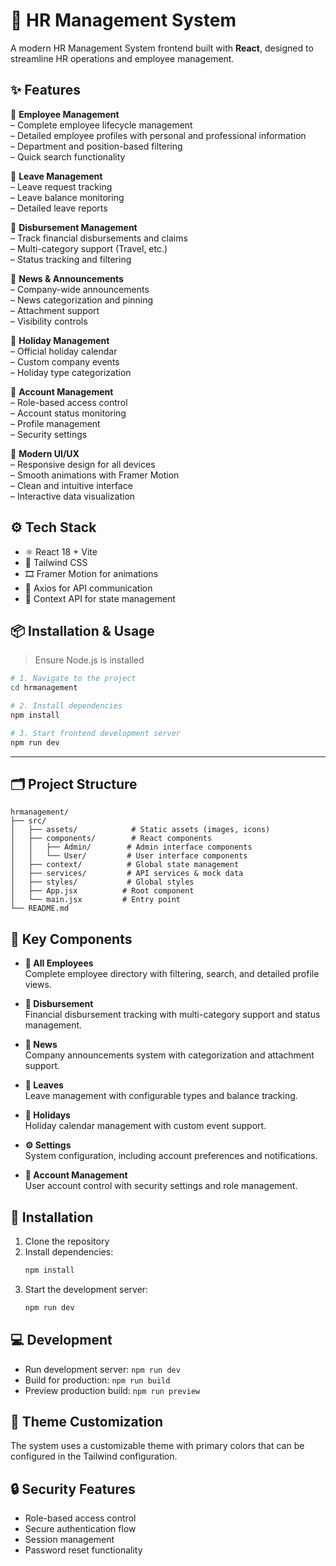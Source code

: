 # 💼 HR Management System

A modern HR Management System frontend built with **React**, designed to streamline HR operations and employee management.

## ✨ Features

🔹 **Employee Management**  
– Complete employee lifecycle management  
– Detailed employee profiles with personal and professional information  
– Department and position-based filtering  
– Quick search functionality  

🔹 **Leave Management**  
– Leave request tracking  
– Leave balance monitoring  
– Detailed leave reports  

🔹 **Disbursement Management**  
– Track financial disbursements and claims  
– Multi-category support (Travel, etc.)  
– Status tracking and filtering  

🔹 **News & Announcements**  
– Company-wide announcements  
– News categorization and pinning  
– Attachment support  
– Visibility controls  

🔹 **Holiday Management**  
– Official holiday calendar  
– Custom company events  
– Holiday type categorization  

🔹 **Account Management**  
– Role-based access control  
– Account status monitoring  
– Profile management  
– Security settings  

🔹 **Modern UI/UX**  
– Responsive design for all devices  
– Smooth animations with Framer Motion  
– Clean and intuitive interface  
– Interactive data visualization  



## ⚙️ Tech Stack

- ⚛️ React 18 + Vite  
- 🎨 Tailwind CSS  
- 🎞️ Framer Motion for animations  
- 🔄 Axios for API communication  
- 🎯 Context API for state management  



## 📦 Installation & Usage

> Ensure Node.js is installed

```bash
# 1. Navigate to the project
cd hrmanagement

# 2. Install dependencies
npm install

# 3. Start frontend development server
npm run dev
```

---

## 🗂️ Project Structure

```
hrmanagement/
├── src/
│   ├── assets/            # Static assets (images, icons)
│   ├── components/        # React components
│   │   ├── Admin/        # Admin interface components
│   │   └── User/         # User interface components
│   ├── context/          # Global state management
│   ├── services/         # API services & mock data
│   ├── styles/           # Global styles
│   ├── App.jsx          # Root component
│   └── main.jsx         # Entry point
└── README.md
```

## 📌 Key Components

- **👥 All Employees**  
  Complete employee directory with filtering, search, and detailed profile views.

- **💸 Disbursement**  
  Financial disbursement tracking with multi-category support and status management.

- **📰 News**  
  Company announcements system with categorization and attachment support.

- **🌿 Leaves**  
  Leave management with configurable types and balance tracking.

- **📅 Holidays**  
  Holiday calendar management with custom event support.

- **⚙️ Settings**  
  System configuration, including account preferences and notifications.

- **👤 Account Management**  
  User account control with security settings and role management.

## 🚀 Installation

1. Clone the repository
2. Install dependencies:
   ```bash
   npm install
   ```
3. Start the development server:
   ```bash
   npm run dev
   ```

## 💻 Development

- Run development server: `npm run dev`
- Build for production: `npm run build`
- Preview production build: `npm run preview`

## 🎨 Theme Customization

The system uses a customizable theme with primary colors that can be configured in the Tailwind configuration.

## 🔒 Security Features

- Role-based access control
- Secure authentication flow
- Session management
- Password reset functionality

